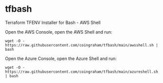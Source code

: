 # tfbash
Terraform TFENV Installer for Bash - AWS Shell

Open the AWS Console, open the AWS Shell and run:   

`wget -O - https://raw.githubusercontent.com/coingraham/tfbash/main/awsshell.sh | bash`

Open the Azure Console, open the Azure Shell and run:    

`wget -O - https://raw.githubusercontent.com/coingraham/tfbash/main/azureshell.sh | bash`
